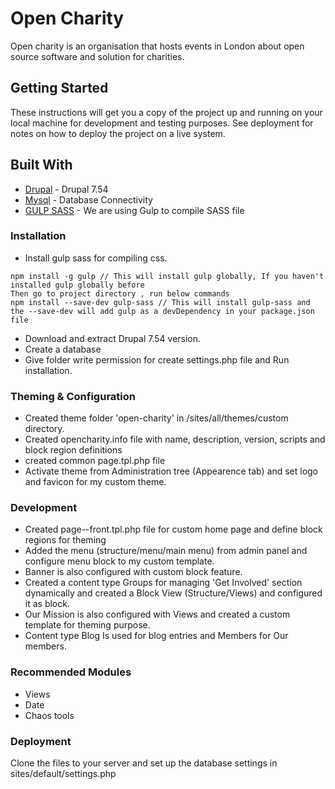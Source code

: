 # Open Charity

Open charity is an organisation that hosts events in London about open source software and solution for charities.

## Getting Started

These instructions will get you a copy of the project up and running on your local machine for development and testing purposes. See deployment for notes on how to deploy the project on a live system.

## Built With

* [Drupal](https://www.drupal.org/) - Drupal 7.54
* [Mysql](https://www.mysql.com/) - Database Connectivity
* [GULP SASS](https://www.npmjs.com/package/gulp-sass) - We are using Gulp to compile SASS file



### Installation

* Install gulp sass for compiling css.
```
npm install -g gulp // This will install gulp globally, If you haven't installed gulp globally before
Then go to project directory , run below commands
npm install --save-dev gulp-sass // This will install gulp-sass and the --save-dev will add gulp as a devDependency in your package.json file

```
* Download and extract Drupal 7.54 version.
* Create a database 
* Give folder write permission for create settings.php file and Run installation.


### Theming & Configuration

* Created theme folder 'open-charity' in /sites/all/themes/custom directory.
* Created opencharity.info file with name, description, version, scripts and block region definitions
* created common page.tpl.php file  
* Activate theme from Administration tree (Appearence tab) and set logo and favicon for my custom theme.

### Development

* Created page--front.tpl.php file for custom home page and define block regions for theming
* Added the menu (structure/menu/main menu) from admin panel and configure menu block to my custom template.
* Banner is also configured with custom block feature.
* Created a content type Groups for managing 'Get Involved' section dynamically and created a Block View (Structure/Views) and configured it as block.
* Our Mission is also configured with Views and created a custom template for theming purpose.
* Content type Blog Is used for blog entries and Members for Our members.

### Recommended Modules

* Views
* Date
* Chaos tools


### Deployment

Clone the files to your server and set up the database settings in sites/default/settings.php 




